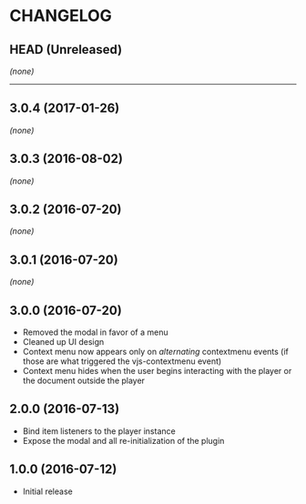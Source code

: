 CHANGELOG
=========

## HEAD (Unreleased)
_(none)_

--------------------

## 3.0.4 (2017-01-26)
_(none)_

## 3.0.3 (2016-08-02)
_(none)_

## 3.0.2 (2016-07-20)
_(none)_

## 3.0.1 (2016-07-20)
_(none)_

## 3.0.0 (2016-07-20)
* Removed the modal in favor of a menu
* Cleaned up UI design
* Context menu now appears only on _alternating_ contextmenu events (if those are what triggered the vjs-contextmenu event)
* Context menu hides when the user begins interacting with the player or the document outside the player

## 2.0.0 (2016-07-13)
* Bind item listeners to the player instance
* Expose the modal and all re-initialization of the plugin

## 1.0.0 (2016-07-12)
* Initial release

